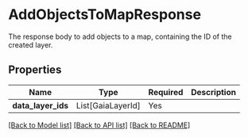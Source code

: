 # AddObjectsToMapResponse

The response body to add objects to a map, containing the ID of the created layer.


## Properties
| Name | Type | Required | Description |
| ------------ | ------------- | ------------- | ------------- |
**data_layer_ids** | List[GaiaLayerId] | Yes |  |


[[Back to Model list]](../../../../README.md#models-v1-link) [[Back to API list]](../../../../README.md#apis-v1-link) [[Back to README]](../../../../README.md)
